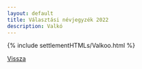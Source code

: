 ```yaml
---
layout: default
title: Választási névjegyzék 2022
description: Valkó
---
```


{% include settlementHTMLs/Valkoo.html %}

[Vissza](../)